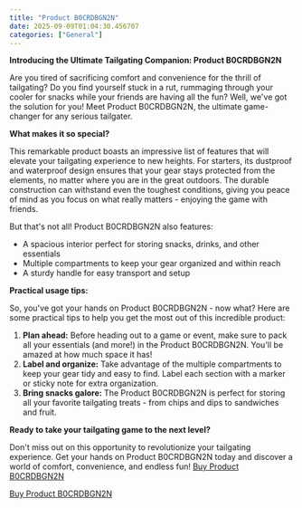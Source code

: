 ```yaml
---
title: "Product B0CRDBGN2N"
date: 2025-09-09T01:04:30.456707
categories: ["General"]
---
```

**Introducing the Ultimate Tailgating Companion: Product B0CRDBGN2N**

Are you tired of sacrificing comfort and convenience for the thrill of tailgating? Do you find yourself stuck in a rut, rummaging through your cooler for snacks while your friends are having all the fun? Well, we've got the solution for you! Meet Product B0CRDBGN2N, the ultimate game-changer for any serious tailgater.

**What makes it so special?**

This remarkable product boasts an impressive list of features that will elevate your tailgating experience to new heights. For starters, its dustproof and waterproof design ensures that your gear stays protected from the elements, no matter where you are in the great outdoors. The durable construction can withstand even the toughest conditions, giving you peace of mind as you focus on what really matters - enjoying the game with friends.

But that's not all! Product B0CRDBGN2N also features:

* A spacious interior perfect for storing snacks, drinks, and other essentials
* Multiple compartments to keep your gear organized and within reach
* A sturdy handle for easy transport and setup

**Practical usage tips:**

So, you've got your hands on Product B0CRDBGN2N - now what? Here are some practical tips to help you get the most out of this incredible product:

1. **Plan ahead:** Before heading out to a game or event, make sure to pack all your essentials (and more!) in the Product B0CRDBGN2N. You'll be amazed at how much space it has!
2. **Label and organize:** Take advantage of the multiple compartments to keep your gear tidy and easy to find. Label each section with a marker or sticky note for extra organization.
3. **Bring snacks galore:** The Product B0CRDBGN2N is perfect for storing all your favorite tailgating treats - from chips and dips to sandwiches and fruit.

**Ready to take your tailgating game to the next level?**

Don't miss out on this opportunity to revolutionize your tailgating experience. Get your hands on Product B0CRDBGN2N today and discover a world of comfort, convenience, and endless fun! [Buy Product B0CRDBGN2N](https://www.amazon.com/Goal-Zero-resistant-Dustproof-Tailgating/dp/B0CRDBGN2N/)

[Buy Product B0CRDBGN2N](https://www.amazon.com/Goal-Zero-resistant-Dustproof-Tailgating/dp/B0CRDBGN2N/)
